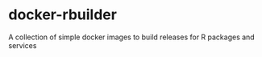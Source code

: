 # docker-rbuilder
A collection of simple docker images to build releases for R packages and services
